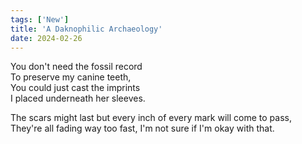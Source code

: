```yaml
---
tags: ['New']
title: 'A Daknophilic Archaeology'
date: 2024-02-26
---
```


You don't need the fossil record  
To preserve my canine teeth,  
You could just cast the imprints  
I placed underneath her sleeves.

The scars might last but every inch of every mark will come to pass,  
They're all fading way too fast, I'm not sure if I'm okay with that.  
